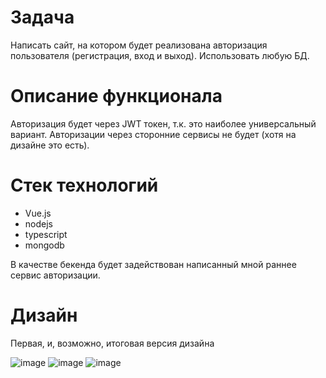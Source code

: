 # Задача
Написать сайт, на котором будет реализована авторизация пользователя (регистрация, вход и выход). Использовать любую БД.

# Описание функционала
Авторизация будет через JWT токен, т.к. это наиболее универсальный вариант. Авторизации через сторонние сервисы не будет (хотя на дизайне это есть). 

# Стек технологий
- Vue.js
- nodejs
- typescript
- mongodb

В качестве бекенда будет задействован написанный мной раннее сервис авторизации.

# Дизайн
Первая, и, возможно, итоговая версия дизайна

![image](https://github.com/Nihuaway/authorization_page/assets/115393573/7d2d1135-d9bf-48d9-97e2-01ec564e3c64)
![image](https://github.com/Nihuaway/authorization_page/assets/115393573/15d42c7d-d9e0-4764-97a5-aab3090592fb)
![image](https://github.com/Nihuaway/authorization_page/assets/115393573/52e65e58-d03d-4292-a8eb-c82b1d155b68)
